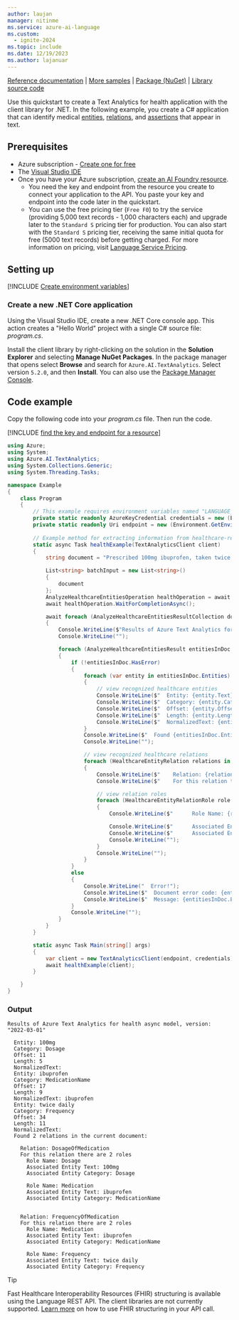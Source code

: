 ```yaml
---
author: laujan
manager: nitinme
ms.service: azure-ai-language
ms.custom:
  - ignite-2024
ms.topic: include
ms.date: 12/19/2023
ms.author: lajanuar
---
```


[Reference documentation](/dotnet/api/azure.ai.textanalytics?preserve-view=true&view=azure-dotnet) | [More samples](https://github.com/Azure/azure-sdk-for-net/tree/master/sdk/textanalytics/Azure.AI.TextAnalytics/samples) | [Package (NuGet)](https://www.nuget.org/packages/Azure.AI.TextAnalytics/5.2.0) | [Library source code](https://github.com/Azure/azure-sdk-for-net/tree/master/sdk/textanalytics/Azure.AI.TextAnalytics)

Use this quickstart to create a Text Analytics for health application with the client library for .NET. In the following example, you create a C# application that can identify medical [entities](../../concepts/health-entity-categories.md), [relations](../../concepts/relation-extraction.md), and [assertions](../../concepts/assertion-detection.md) that appear in text.




## Prerequisites

* Azure subscription - [Create one for free](https://azure.microsoft.com/free/cognitive-services)
* The [Visual Studio IDE](https://visualstudio.microsoft.com/vs/)
* Once you have your Azure subscription, [create an AI Foundry resource](../../../../../ai-services/multi-service-resource.md?pivots=azportal).
    * You need the key and endpoint from the resource you create to connect your application to the API. You paste your key and endpoint into the code later in the quickstart.
    * You can use the free pricing tier (`Free F0`) to try the service (providing 5,000 text records - 1,000 characters each) and upgrade later to the `Standard S` pricing tier for production. You can also start with the `Standard S` pricing tier, receiving the same initial quota for free (5000 text records) before getting charged. For more information on pricing, visit [Language Service Pricing](https://azure.microsoft.com/pricing/details/cognitive-services/language-service/).



## Setting up

[!INCLUDE [Create environment variables](../../../includes/environment-variables.md)]

### Create a new .NET Core application

Using the Visual Studio IDE, create a new .NET Core console app. This action creates a "Hello World" project with a single C# source file: *program.cs*.

Install the client library by right-clicking on the solution in the **Solution Explorer** and selecting **Manage NuGet Packages**. In the package manager that opens select **Browse** and search for `Azure.AI.TextAnalytics`. Select version `5.2.0`, and then **Install**. You can also use the [Package Manager Console](/nuget/consume-packages/install-use-packages-powershell#find-and-install-a-package).



## Code example

Copy the following code into your *program.cs* file. Then run the code.

[!INCLUDE [find the key and endpoint for a resource](../../../includes/find-azure-resource-info.md)]

```csharp
using Azure;
using System;
using Azure.AI.TextAnalytics;
using System.Collections.Generic;
using System.Threading.Tasks;

namespace Example
{
    class Program
    {
        // This example requires environment variables named "LANGUAGE_KEY" and "LANGUAGE_ENDPOINT"
        private static readonly AzureKeyCredential credentials = new (Environment.GetEnvironmentVariable("LANGUAGE_KEY"));
        private static readonly Uri endpoint = new (Environment.GetEnvironmentVariable("LANGUAGE_ENDPOINT"));
        
        // Example method for extracting information from healthcare-related text 
        static async Task healthExample(TextAnalyticsClient client)
        {
            string document = "Prescribed 100mg ibuprofen, taken twice daily.";

            List<string> batchInput = new List<string>()
            {
                document
            };
            AnalyzeHealthcareEntitiesOperation healthOperation = await client.StartAnalyzeHealthcareEntitiesAsync(batchInput);
            await healthOperation.WaitForCompletionAsync();

            await foreach (AnalyzeHealthcareEntitiesResultCollection documentsInPage in healthOperation.Value)
            {
                Console.WriteLine($"Results of Azure Text Analytics for health async model, version: \"{documentsInPage.ModelVersion}\"");
                Console.WriteLine("");

                foreach (AnalyzeHealthcareEntitiesResult entitiesInDoc in documentsInPage)
                {
                    if (!entitiesInDoc.HasError)
                    {
                        foreach (var entity in entitiesInDoc.Entities)
                        {
                            // view recognized healthcare entities
                            Console.WriteLine($"  Entity: {entity.Text}");
                            Console.WriteLine($"  Category: {entity.Category}");
                            Console.WriteLine($"  Offset: {entity.Offset}");
                            Console.WriteLine($"  Length: {entity.Length}");
                            Console.WriteLine($"  NormalizedText: {entity.NormalizedText}");
                        }
                        Console.WriteLine($"  Found {entitiesInDoc.EntityRelations.Count} relations in the current document:");
                        Console.WriteLine("");

                        // view recognized healthcare relations
                        foreach (HealthcareEntityRelation relations in entitiesInDoc.EntityRelations)
                        {
                            Console.WriteLine($"    Relation: {relations.RelationType}");
                            Console.WriteLine($"    For this relation there are {relations.Roles.Count} roles");

                            // view relation roles
                            foreach (HealthcareEntityRelationRole role in relations.Roles)
                            {
                                Console.WriteLine($"      Role Name: {role.Name}");

                                Console.WriteLine($"      Associated Entity Text: {role.Entity.Text}");
                                Console.WriteLine($"      Associated Entity Category: {role.Entity.Category}");
                                Console.WriteLine("");
                            }
                            Console.WriteLine("");
                        }
                    }
                    else
                    {
                        Console.WriteLine("  Error!");
                        Console.WriteLine($"  Document error code: {entitiesInDoc.Error.ErrorCode}.");
                        Console.WriteLine($"  Message: {entitiesInDoc.Error.Message}");
                    }
                    Console.WriteLine("");
                }
            }
        }

        static async Task Main(string[] args)
        {
            var client = new TextAnalyticsClient(endpoint, credentials);
            await healthExample(client);
        }

    }
}

```




### Output

```console
Results of Azure Text Analytics for health async model, version: "2022-03-01"

  Entity: 100mg
  Category: Dosage
  Offset: 11
  Length: 5
  NormalizedText:
  Entity: ibuprofen
  Category: MedicationName
  Offset: 17
  Length: 9
  NormalizedText: ibuprofen
  Entity: twice daily
  Category: Frequency
  Offset: 34
  Length: 11
  NormalizedText:
  Found 2 relations in the current document:

    Relation: DosageOfMedication
    For this relation there are 2 roles
      Role Name: Dosage
      Associated Entity Text: 100mg
      Associated Entity Category: Dosage

      Role Name: Medication
      Associated Entity Text: ibuprofen
      Associated Entity Category: MedicationName


    Relation: FrequencyOfMedication
    For this relation there are 2 roles
      Role Name: Medication
      Associated Entity Text: ibuprofen
      Associated Entity Category: MedicationName

      Role Name: Frequency
      Associated Entity Text: twice daily
      Associated Entity Category: Frequency
```

> [!TIP]
> Fast Healthcare Interoperability Resources (FHIR) structuring is available using the Language REST API. The client libraries are not currently supported. [Learn more](../../how-to/call-api.md) on how to use FHIR structuring in your API call.

